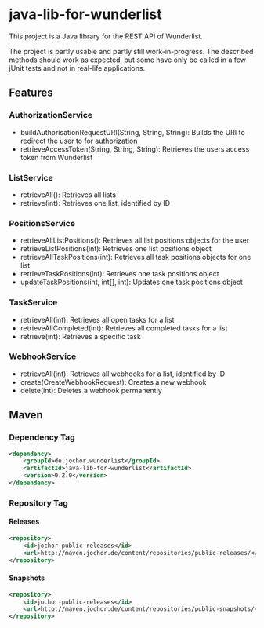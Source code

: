 # java-lib-for-wunderlist
This project is a Java library for the REST API of Wunderlist.

The project is partly usable and partly still work-in-progress. The described methods should work as expected, but some have only be called in a few jUnit tests and not in real-life applications.

## Features

### AuthorizationService

- buildAuthorisationRequestURI(String, String, String): Builds the URI to redirect the user to for authorization
- retrieveAccessToken(String, String, String): Retrieves the users access token from Wunderlist

### ListService

- retrieveAll(): Retrieves all lists
- retrieve(int): Retrieves one list, identified by ID

### PositionsService

- retrieveAllListPositions(): Retrieves all list positions objects for the user
- retrieveListPositions(int): Retrieves one list positions object
- retrieveAllTaskPositions(int): Retrieves all task positions objects for one list
- retrieveTaskPositions(int): Retrieves one task positions object
- updateTaskPositions(int, int[], int): Updates one task positions object

### TaskService

- retrieveAll(int): Retrieves all open tasks for a list
- retrieveAllCompleted(int): Retrieves all completed tasks for a list
- retrieve(int): Retrieves a specific task

### WebhookService

- retrieveAll(int): Retrieves all webhooks for a list, identified by ID
- create(CreateWebhookRequest): Creates a new webhook
- delete(int): Deletes a webhook permanently

## Maven

### Dependency Tag

```xml
<dependency>
	<groupId>de.jochor.wunderlist</groupId>
	<artifactId>java-lib-for-wunderlist</artifactId>
	<version>0.2.0</version>
</dependency>
```

### Repository Tag

#### Releases

```xml
<repository>
	<id>jochor-public-releases</id>
	<url>http://maven.jochor.de/content/repositories/public-releases/</url>
</repository>
```

#### Snapshots

```xml
<repository>
	<id>jochor-public-releases</id>
	<url>http://maven.jochor.de/content/repositories/public-snapshots/</url>
</repository>
```
